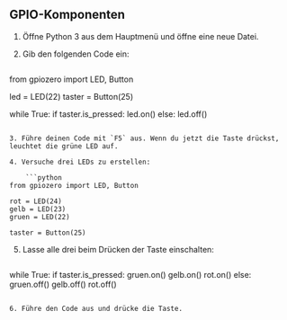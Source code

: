 ## GPIO-Komponenten

1. Öffne Python 3 aus dem Hauptmenü und öffne eine neue Datei.

2. Gib den folgenden Code ein:
    
    ```python
from gpiozero import LED, Button

led = LED(22)
taster = Button(25)

while True:
    if taster.is_pressed:
        led.on()
    else:
        led.off()
```

3. Führe deinen Code mit `F5` aus. Wenn du jetzt die Taste drückst, leuchtet die grüne LED auf.

4. Versuche drei LEDs zu erstellen:
    
    ```python
from gpiozero import LED, Button

rot = LED(24)
gelb = LED(23)
gruen = LED(22)

taster = Button(25)
```

5. Lasse alle drei beim Drücken der Taste einschalten:
    
    ```python
while True:
    if taster.is_pressed:
        gruen.on()
        gelb.on()
        rot.on()
    else:
        gruen.off()
        gelb.off()
        rot.off()
```

6. Führe den Code aus und drücke die Taste.